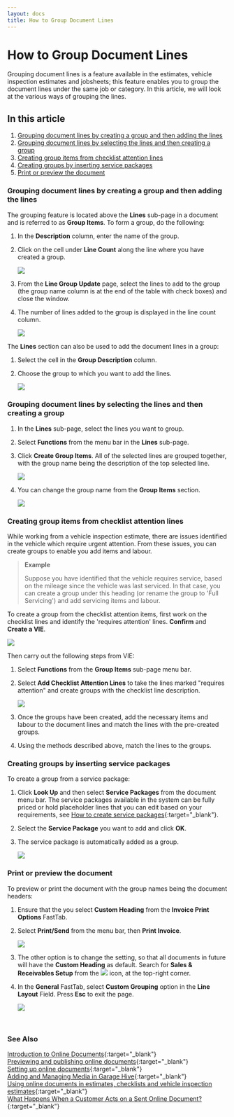 ```yaml
---
layout: docs
title: How to Group Document Lines
---
```


# How to Group Document Lines
Grouping document lines is a feature available in the estimates, vehicle inspection estimates and jobsheets; this feature enables you to group the document lines under the same job or category. In this article, we will look at the various ways of grouping the lines.

## In this article
1. [Grouping document lines by creating a group and then adding the lines](#grouping-document-lines-by-creating-a-group-and-then-adding-the-lines)
2. [Grouping document lines by selecting the lines and then creating a group](#grouping-document-lines-by-selecting-the-lines-and-then-creating-a-group)
3. [Creating group items from checklist attention lines](#creating-group-items-from-checklist-attention-lines)
4. [Creating groups by inserting service packages](#creating-groups-by-inserting-service-packages)
5. [Print or preview the document](#print-or-preview-the-document)


### Grouping document lines by creating a group and then adding the lines
The grouping feature is located above the **Lines** sub-page in a document and is referred to as **Group Items**. To form a group, do the following:
1. In the **Description** column, enter the name of the group.
2. Click on the cell under **Line Count** along the line where you have created a group.

    ![](media/garagehive-group-items1.gif)

3. From the **Line Group Update** page, select the lines to add to the group (the group name column is at the end of the table with check boxes) and close the window.
4. The number of lines added to the group is displayed in the line count column.

    ![](media/garagehive-group-items2.gif)

The **Lines** section can also be used to add the document lines in a group:
1. Select the cell in the **Group Description** column.
2. Choose the group to which you want to add the lines.

    ![](media/garagehive-group-items3.gif)

### Grouping document lines by selecting the lines and then creating a group
1. In the **Lines** sub-page, select the lines you want to group.
2. Select **Functions** from the menu bar in the **Lines** sub-page.
3. Click **Create Group Items**. All of the selected lines are grouped together, with the group name being the description of the top selected line.

   ![](media/garagehive-group-items4.gif)

4. You can change the group name from the **Group Items** section.

    ![](media/garagehive-group-items5.gif)

### Creating group items from checklist attention lines
While working from a vehicle inspection estimate, there are issues identified in the vehicle which require urgent attention. From these issues, you can create groups to enable you add items and labour. 

> **Example**
>
> Suppose you have identified that the vehicle requires service, based on the mileage since the vehicle was last serviced. In that case, you can create a group under this heading (or rename the group to 'Full Servicing') and add servicing items and labour.


To create a group from the checklist attention items, first work on the checklist lines and identify the 'requires attention' lines. **Confirm** and **Create a VIE**. 

![](media/garagehive-group-items6.gif)

Then carry out the following steps from VIE:
1. Select **Functions** from the **Group Items** sub-page menu bar.
2. Select **Add Checklist Attention Lines** to take the lines marked "requires attention" and create groups with the checklist line description.

    ![](media/garagehive-group-items7.gif)

3. Once the groups have been created, add the necessary items and labour to the document lines and match the lines with the pre-created groups.
4. Using the methods described above, match the lines to the groups.

### Creating groups by inserting service packages
To create a group from a service package:
1. Click **Look Up** and then select **Service Packages** from the document menu bar. The service packages available in the system can be fully priced or hold placeholder lines that you can edit based on your requirements, see [How to create service packages](garagehive-service-packages.html){:target="_blank"}.
2. Select the **Service Package** you want to add and click **OK**.
3. The service package is automatically added as a group.

    ![](media/garagehive-group-items8.gif)

### Print or preview the document
To preview or print the document with the group names being the document headers:
1. Ensure that the you select **Custom Heading** from the **Invoice Print Options** FastTab.
2. Select **Print/Send** from the menu bar, then **Print Invoice**.

    ![](media/garagehive-group-items9.gif)

3. The other option is to change the setting, so that all documents in future will have the **Custom Heading** as default. Search for **Sales & Receivables Setup** from the ![](media/search_icon.png) icon, at the top-right corner.
4. In the **General** FastTab, select **Custom Grouping** option in the **Line Layout** Field. Press **Esc** to exit the page.

   ![](media/garagehive-group-items10.gif)

<br>

### **See Also**

[Introduction to Online Documents](garagehive-online-documents-introduction.html){:target="_blank"} \
[Previewing and publishing online documents](garagehive-online-documents-previewing-and-publishing-online-documents.html){:target="_blank"} \
[Setting up online documents](garagehive-online-documents-setting-up-online-documents.html){:target="_blank"} \
[Adding and Managing Media in Garage Hive](garagehive-online-documents-adding-and-managing-media.html){:target="_blank"} \
[Using online documents in estimates, checklists and vehicle inspection estimates](garagehive-online-documents-using-online-documents-in-estimates-checklists-and-vehicle-inspection-estimates.html){:target="_blank"} \
[What Happens When a Customer Acts on a Sent Online Document?](garagehive-online-documents-what-happens-for-customers-actions.html){:target="_blank"}
